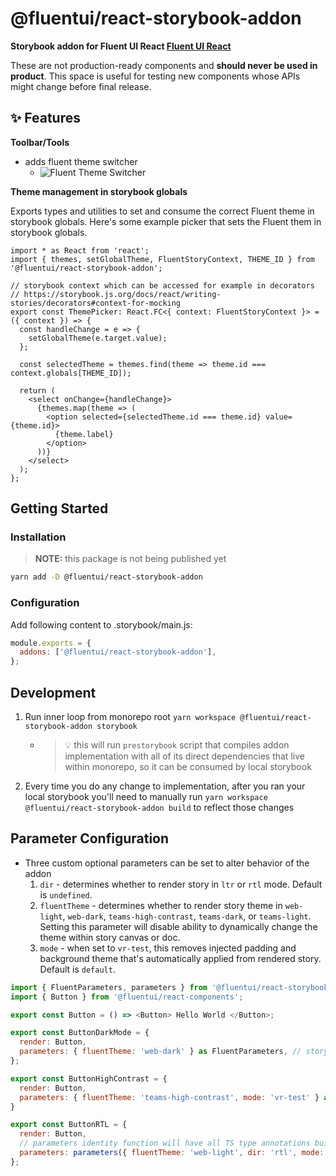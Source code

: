 # @fluentui/react-storybook-addon

**Storybook addon for Fluent UI React [Fluent UI React](https://developer.microsoft.com/en-us/fluentui)**

These are not production-ready components and **should never be used in product**. This space is useful for testing new components whose APIs might change before final release.

## ✨ Features

**Toolbar/Tools**

- adds fluent theme switcher
  - ![Fluent Theme Switcher](https://user-images.githubusercontent.com/20744592/138872560-8ef40c25-193c-47db-a216-7c1e86fe8cda.png)

**Theme management in storybook globals**

Exports types and utilities to set and consume the correct Fluent theme in storybook globals. Here's some example picker
that sets the Fluent them in storybook globals.

```tsx
import * as React from 'react';
import { themes, setGlobalTheme, FluentStoryContext, THEME_ID } from '@fluentui/react-storybook-addon';

// storybook context which can be accessed for example in decorators
// https://storybook.js.org/docs/react/writing-stories/decorators#context-for-mocking
export const ThemePicker: React.FC<{ context: FluentStoryContext }> = ({ context }) => {
  const handleChange = e => {
    setGlobalTheme(e.target.value);
  };

  const selectedTheme = themes.find(theme => theme.id === context.globals[THEME_ID]);

  return (
    <select onChange={handleChange}>
      {themes.map(theme => (
        <option selected={selectedTheme.id === theme.id} value={theme.id}>
          {theme.label}
        </option>
      ))}
    </select>
  );
};
```

## Getting Started

### Installation

> **NOTE:** this package is not being published yet

```sh
yarn add -D @fluentui/react-storybook-addon
```

### Configuration

Add following content to .storybook/main.js:

```js
module.exports = {
  addons: ['@fluentui/react-storybook-addon'],
};
```

## Development

1. Run inner loop from monorepo root `yarn workspace @fluentui/react-storybook-addon storybook`

   - > 💡 this will run `prestorybook` script that compiles addon implementation with all of its direct dependencies that live within monorepo, so it can be consumed by local storybook

2. Every time you do any change to implementation, after you ran your local storybook you'll need to manually run `yarn workspace @fluentui/react-storybook-addon build` to reflect those changes

## Parameter Configuration

- Three custom optional parameters can be set to alter behavior of the addon
  1. `dir` - determines whether to render story in `ltr` or `rtl` mode. Default is `undefined`.
  2. `fluentTheme` - determines whether to render story theme in `web-light`, `web-dark`, `teams-high-contrast`, `teams-dark`, or `teams-light`. Setting this
     parameter will disable ability to dynamically change the theme within story canvas or doc.
  3. `mode` - when set to `vr-test`, this removes injected padding and background theme that's automatically applied from rendered story. Default is `default`.

```js
import { FluentParameters, parameters } from '@fluentui/react-storybook-addon';
import { Button } from '@fluentui/react-components';

export const Button = () => <Button> Hello World </Button>;

export const ButtonDarkMode = {
  render: Button,
  parameters: { fluentTheme: 'web-dark' } as FluentParameters, // story renders in Dark mode.
};

export const ButtonHighContrast = {
  render: Button,
  parameters: { fluentTheme: 'teams-high-contrast', mode: 'vr-test' } as FluentParameters; // story renders in High Contrast mode without injected padding and background style.
}

export const ButtonRTL = {
  render: Button,
  // parameters identity function will have all TS type annotations built in for intellisense.
  parameters: parameters({ fluentTheme: 'web-light', dir: 'rtl', mode: 'vr-test'}), // story renders in RTL, Web light mode and without injected padding and background style.
};

```
